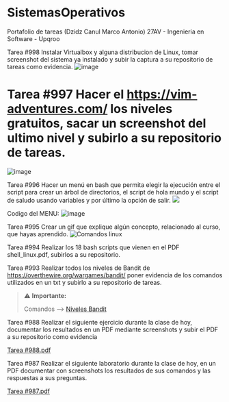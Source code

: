 # SistemasOperativos
Portafolio de tareas (Dzidz Canul Marco Antonio) 27AV - Ingenieria en Software - Upqroo

Tarea #998 Instalar Virtualbox y alguna distribucion de Linux, tomar screenshot del sistema ya instalado y subir la captura a su repositorio de tareas como evidencia.
![image](https://github.com/MarcoAntonioDzidzCanul/SistemasOperativos/assets/118034450/4eebbb06-1b8f-4645-bb65-4ade6f16462b)

# Tarea #997 Hacer el https://vim-adventures.com/ los niveles gratuitos, sacar un screenshot del ultimo nivel y subirlo a su repositorio de tareas.

![image](https://github.com/MarcoAntonioDzidzCanul/SistemasOperativos/assets/118034450/12bcca03-ec94-4cb5-8c19-c2d5ec69ddf6)

Tarea #996 Hacer un menú en bash que permita elegir la ejecución entre el script para crear un árbol de directorios, el script de hola mundo y el script de saludo usando variables y por último la opción de salir.
<a href="https://asciinema.org/a/436s44Z8uhkFZr76AunsfJzca" target="_blank"><img src="https://asciinema.org/a/436s44Z8uhkFZr76AunsfJzca.svg" /></a>

Codigo del MENU:
![image](https://github.com/MarcoAntonioDzidzCanul/SistemasOperativos/assets/118034450/1fa665a5-d8ed-4638-a88e-db681ae9640a)

Tarea #995 Crear un gif que explique algún concepto, relacionado al curso, que hayas aprendido.
![Comandos linux](https://github.com/MarcoAntonioDzidzCanul/SistemasOperativos/assets/118034450/b09a63d8-489a-4bbe-9a5c-17a5fb221e76)

Tarea #994 Realizar los 18 bash scripts que vienen en el PDF shell_linux.pdf, subirlos a su repositorio.

Tarea #993 Realizar todos los niveles de Bandit de https://overthewire.org/wargames/bandit/ poner evidencia de los comandos utilizados en un txt y subirlo a su repositorio de tareas.
> :warning: **Importante:**
>
> Comandos --> [Niveles Bandit](https://github.com/MarcoAntonioDzidzCanul/SistemasOperativos/blob/main/Niveles%20Bandit.txt)


Tarea #988 Realizar el siguiente ejercicio durante la clase de hoy, documentar los resultados en un PDF mediante screenshots y subir el PDF a su repositorio como evidencia


[Tarea #988.pdf](https://github.com/MarcoAntonioDzidzCanul/SistemasOperativos/files/12888272/Tarea.988.pdf)

Tarea #987 Realizar el siguiente laboratorio durante la clase de hoy, en un PDF documentar con screenshots los resultados de sus comandos y las respuestas a sus preguntas.

[Tarea #987.pdf](https://github.com/MarcoAntonioDzidzCanul/SistemasOperativos/files/13044322/Tarea.987.pdf)



